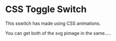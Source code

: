 
# CSS Toggle Switch 

This sswitch has made using CSS animations.

You can get both of the svg pimage in the same.....
